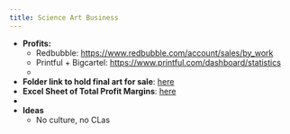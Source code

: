 ```yaml
---
title: Science Art Business
---
```


- **Profits:**
	- Redbubble: https://www.redbubble.com/account/sales/by_work
	- Printful + Bigcartel: https://www.printful.com/dashboard/statistics
	-
- **Folder link to hold final art for sale**: [here](https://drive.google.com/drive/folders/146D3efDH1XpCwBRi5JewkczxEzIekKch)
- **Excel Sheet of Total Profit Margins**: [here](https://docs.google.com/spreadsheets/d/1bQwLYT5ko_e-gOQZMDTKv9me2MVaWalGCQ5L1ROglfE/edit#gid=0)
-
- **Ideas**
	- No culture, no CLas